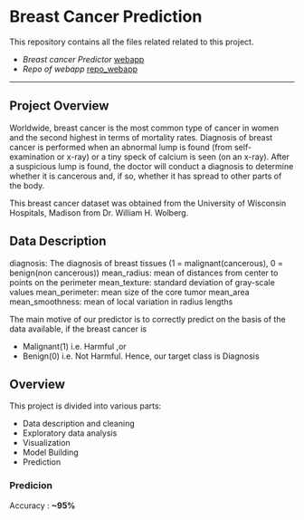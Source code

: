 # Breast Cancer Prediction

This repository contains all the files related related to this project.
- *Breast cancer Predictor* [webapp](https://breast-cancer-prediction-v1.herokuapp.com/)
- *Repo of webapp* [repo_webapp](https://github.com/pranaymohadikar/Breast_cancer_prediction)

--------------------------------------------------------------------------------------------------------------------------------------------------------------------------------

## Project Overview

Worldwide, breast cancer is the most common type of cancer in women and the second highest in terms of mortality rates.
Diagnosis of breast cancer is performed when an abnormal lump is found (from self-examination or x-ray) or a tiny speck of
calcium is seen (on an x-ray). After a suspicious lump is found, the doctor will conduct a diagnosis to determine whether
it is cancerous and, if so, whether it has spread to other parts of the body.

This breast cancer dataset was obtained from the University of Wisconsin Hospitals, Madison from Dr. William H. Wolberg.


## Data Description

diagnosis: The diagnosis of breast tissues (1 = malignant(cancerous), 0 = benign(non cancerous))
mean_radius: mean of distances from center to points on the perimeter
mean_texture: standard deviation of gray-scale values
mean_perimeter: mean size of the core tumor
mean_area
mean_smoothness: mean of local variation in radius lengths

The main motive of our predictor is to correctly predict on the basis of the data available, if the breast cancer is

- Malignant(1) i.e. Harmful ,or
- Benign(0) i.e. Not Harmful.
Hence, our target class is Diagnosis


## Overview 

This project is divided into various parts:
- Data description and cleaning
- Exploratory data analysis
- Visualization
- Model Building
- Prediction

### Predicion

Accuracy : **~95%**
